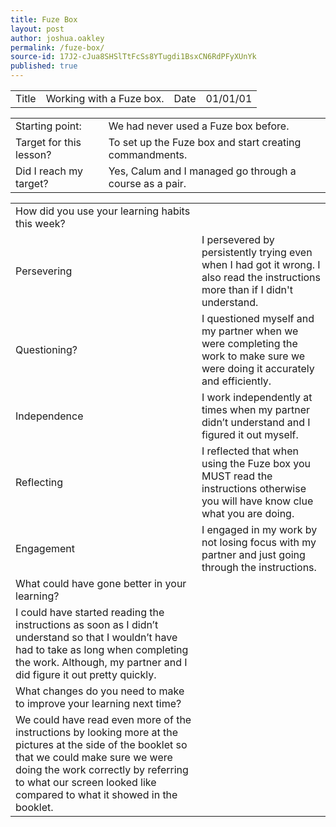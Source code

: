 ```yaml
---
title: Fuze Box
layout: post
author: joshua.oakley
permalink: /fuze-box/
source-id: 17J2-cJua8SHSlTtFcSs8YTugdi1BsxCN6RdPFyXUnYk
published: true
---
```

<table>
  <tr>
    <td>Title</td>
    <td>Working with a Fuze box.</td>
    <td>Date</td>
    <td>01/01/01</td>
  </tr>
</table>


<table>
  <tr>
    <td>Starting point:</td>
    <td>We had never used a Fuze box before.</td>
  </tr>
  <tr>
    <td>Target for this lesson?</td>
    <td>To set up the Fuze box and start creating commandments.</td>
  </tr>
  <tr>
    <td>Did I reach my target? </td>
    <td>Yes, Calum and I managed go through a course as a pair.</td>
  </tr>
</table>


<table>
  <tr>
    <td>How did you use your learning habits this week?</td>
    <td></td>
  </tr>
  <tr>
    <td>Persevering</td>
    <td>I persevered by persistently trying even when I had got it wrong. I also read the instructions more than if I didn't understand.</td>
  </tr>
  <tr>
    <td>Questioning?</td>
    <td>I questioned myself and my partner when we were completing the work to make sure we were doing it accurately and efficiently. </td>
  </tr>
  <tr>
    <td>Independence</td>
    <td>I work independently at times when my partner didn’t understand and I figured it out myself.</td>
  </tr>
  <tr>
    <td>Reflecting</td>
    <td>I reflected that when using the Fuze box you MUST read the instructions otherwise you will have know clue what you are doing.</td>
  </tr>
  <tr>
    <td>Engagement</td>
    <td>I engaged in my work by not losing focus with my partner and just going through the instructions.</td>
  </tr>
  <tr>
    <td>What could have gone better in your learning?</td>
    <td></td>
  </tr>
  <tr>
    <td>I could have started reading the instructions as soon as I didn’t understand so that I wouldn’t have had to take as long when completing the work. Although, my partner and I did figure it out pretty quickly.</td>
    <td></td>
  </tr>
  <tr>
    <td>What changes do you need to make to improve your learning next time?</td>
    <td></td>
  </tr>
  <tr>
    <td>We could have read even more of the instructions by looking more at the pictures at the side of the booklet so that we could make sure we were doing the work correctly by referring to what our screen looked like compared to what it showed in the booklet.</td>
    <td></td>
  </tr>
</table>



